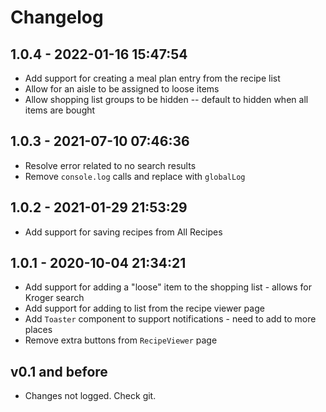 # Changelog

## 1.0.4 - 2022-01-16 15:47:54

-   Add support for creating a meal plan entry from the recipe list
-   Allow for an aisle to be assigned to loose items
-   Allow shopping list groups to be hidden -- default to hidden when all items are bought

## 1.0.3 - 2021-07-10 07:46:36

-   Resolve error related to no search results
-   Remove `console.log` calls and replace with `globalLog`

## 1.0.2 - 2021-01-29 21:53:29

-   Add support for saving recipes from All Recipes

## 1.0.1 - 2020-10-04 21:34:21

-   Add support for adding a "loose" item to the shopping list - allows for Kroger search
-   Add support for adding to list from the recipe viewer page
-   Add `Toaster` component to support notifications - need to add to more places
-   Remove extra buttons from `RecipeViewer` page

## v0.1 and before

-   Changes not logged. Check git.
